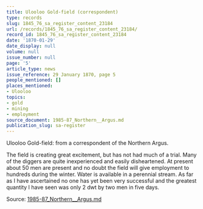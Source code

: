 ```yaml
---
title: Ulooloo Gold-field (correspondent)
type: records
slug: 1845_76_sa_register_content_23184
url: /records/1845_76_sa_register_content_23184/
record_id: 1845_76_sa_register_content_23184
date: '1870-01-29'
date_display: null
volume: null
issue_number: null
page: '5'
article_type: news
issue_reference: 29 January 1870, page 5
people_mentioned: []
places_mentioned:
- Ulooloo
topics:
- gold
- mining
- employment
source_document: 1985-87_Northern__Argus.md
publication_slug: sa-register
---
```


Ulooloo Gold-field: from a correspondent of the Northern Argus.

The field is creating great excitement, but has not had much of a trial.  Many of the diggers are quite inexperienced and easily disheartened.  At present about 50 men are present and no doubt the field will give employment to hundreds during the winter.  Water is available in a perennial stream.   As far as I have ascertained no one has yet been very successful and the greatest quantity I have seen was only 2 dwt by two men in five days.

Source: [1985-87_Northern__Argus.md](/downloads/markdown/1985-87_Northern__Argus.md)
